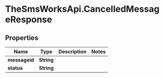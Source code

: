 # TheSmsWorksApi.CancelledMessageResponse

## Properties
Name | Type | Description | Notes
------------ | ------------- | ------------- | -------------
**messageid** | **String** |  | 
**status** | **String** |  | 
